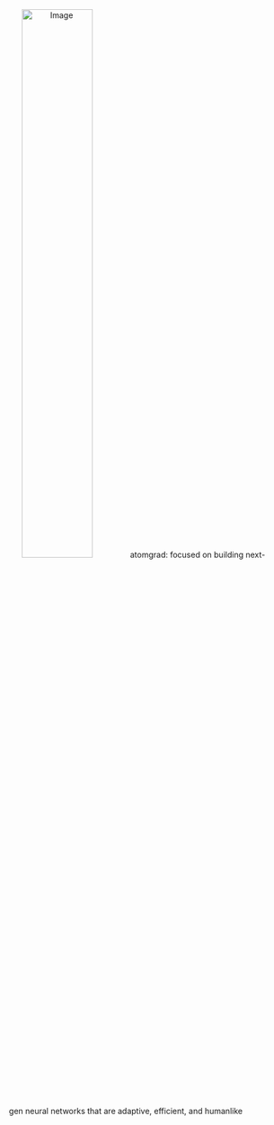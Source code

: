 <div align="center">

<picture>
  <img width="50%" height="50%" alt="Image" src="https://github.com/user-attachments/assets/cb651a09-f974-4a8b-b493-8df424cb5697" />
</picture>
atomgrad: focused on building next-gen neural networks that are adaptive, efficient, and humanlike

</div>



